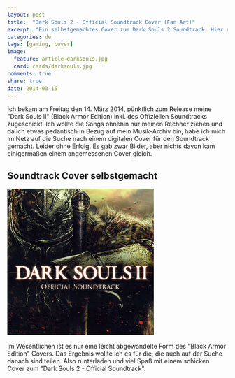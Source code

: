 ```yaml
---
layout: post
title:  "Dark Souls 2 - Official Soundtrack Cover (Fan Art)"
excerpt: "Ein selbstgemachtes Cover zum Dark Souls 2 Soundtrack. Hier runterladen..."
categories: de
tags: [gaming, cover]
image:
  feature: article-darksouls.jpg
  card: cards/darksouls.jpg
comments: true
share: true
date: 2014-03-15
---
```


Ich bekam am Freitag den 14. März 2014, pünktlich zum Release meine "Dark Souls II" (Black Armor Edition) inkl. des Offiziellen Soundtracks zugeschickt. Ich wollte die Songs ohnehin nur meinen Rechner ziehen und da ich etwas pedantisch in Bezug auf mein Musik-Archiv bin, habe ich mich im Netz auf die Suche nach einem digitalen Cover für den Soundtrack gemacht.
Leider ohne Erfolg. Es gab zwar Bilder, aber nichts davon kam einigermaßen einem angemessenen Cover gleich.

## Soundtrack Cover selbstgemacht

![Dark Souls 2 OST Fan Art Cover](/images/darksouls/dark-souls-ost-cover.png)

Im Wesentlichen ist es nur eine leicht abgewandelte Form des "Black Armor Edition" Covers.
Das Ergebnis wollte ich es für die, die auch auf der Suche danach sind teilen.
Also runterladen und viel Spaß mit einem schicken Cover zum "Dark Souls 2 - Official Soundtrack".
